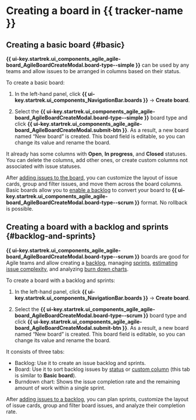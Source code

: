 # Creating a board in {{ tracker-name }}

## Creating a basic board {#basic}

**{{ ui-key.startrek.ui_components_agile_agile-board_AgileBoardCreateModal.board-type--simple }}** can be used by any teams and allow issues to be arranged in columns based on their status.

To create a basic board:

1. In the left-hand panel, click **{{ ui-key.startrek.ui_components_NavigationBar.boards }}** → **Create board**.

1. Select the **{{ ui-key.startrek.ui_components_agile_agile-board_AgileBoardCreateModal.board-type--simple }}** board type and click **{{ ui-key.startrek.ui_components_agile_agile-board_AgileBoardCreateModal.submit-btn }}**. As a result, a new board named <q>New board</q> is created. This board field is editable, so you can change its value and rename the board.

It already has some columns with **Open**, **In progress**, and **Closed** statuses. You can delete the columns, add other ones, or create custom columns not associated with issue statuses.

After [adding issues to the board](agile-new-set-board.md#add-task), you can customize the layout of issue cards, group and filter issues, and move them across the board columns. Basic boards allow you to [enable a backlog](backlog.md#add-backlog) to convert your board to **{{ ui-key.startrek.ui_components_agile_agile-board_AgileBoardCreateModal.board-type--scrum }}** format. No rollback is possible.

## Creating a board with a backlog and sprints {#backlog-and-sprints}

**{{ ui-key.startrek.ui_components_agile_agile-board_AgileBoardCreateModal.board-type--scrum }}** boards are good for Agile teams and allow creating a [backlog](backlog.md), managing [sprints](create-agile-sprint.md), [estimating issue complexity](poker.md), and analyzing [burn down charts](burndown-diagram.md).

To create a board with a backlog and sprints:

1. In the left-hand panel, click **{{ ui-key.startrek.ui_components_NavigationBar.boards }}** → **Create board**.

1. Select the **{{ ui-key.startrek.ui_components_agile_agile-board_AgileBoardCreateModal.board-type--scrum }}** board type and click **{{ ui-key.startrek.ui_components_agile_agile-board_AgileBoardCreateModal.submit-btn }}**. As a result, a new board named <q>New board</q> is created. This board field is editable, so you can change its value and rename the board.

It consists of three tabs:
* Backlog: Use it to create an issue backlog and sprints.
* Board: Use it to sort backlog issues by [status](agile-new-columns.md#status) or [custom column](agile-new-columns.md#user-columns) (this tab is similar to **Basic board**).
* Burndown chart: Shows the issue completion rate and the remaining amount of work within a single sprint.

After [adding issues to a backlog](backlog.md#add-new-backlog), you can plan sprints, customize the layout of issue cards, group and filter board issues, and analyze their completion rate.
